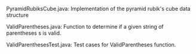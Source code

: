 PyramidRubiksCube.java:
  Implementation of the pyramid rubik's cube data structure

ValidParentheses.java:
  Function to determine if a given string of parentheses s is valid.

ValidParenthesesTest.java:
  Test cases for ValidParentheses function.
